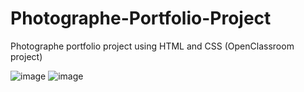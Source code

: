 # Photographe-Portfolio-Project
Photographe portfolio project using HTML and CSS
(OpenClassroom project)

![image](https://user-images.githubusercontent.com/126074103/229155347-c642e559-c98a-413c-ae3d-4bca50e6accf.png)
![image](https://user-images.githubusercontent.com/126074103/229155421-8a5c2234-1a8c-4a88-9070-286f06736519.png)

